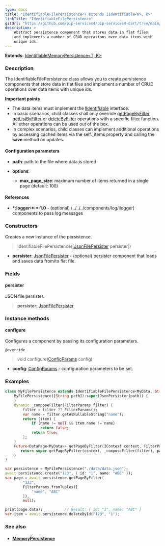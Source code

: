 ```yaml
---
type: docs
title: "IdentifiableFilePersistence<T extends IIdentifiable<K>, K>"
linkTitle: "IdentifiableFilePersistence"
gitUrl: "https://github.com/pip-services4/pip-services4-dart/tree/main/pip-services4-rpc-dart"
description: >
    Abstract persistence component that stores data in flat files
    and implements a number of CRUD operations over data items with
    unique ids. 
---
```


**Extends:** [IdentifiableMemoryPersistence<T, K>](../identifiable_memory_persistence)

### Description

The IdentifiableFilePersistence class allows you to create persistence components that store data in flat files and implement a number of CRUD operations over data items with unique ids.

**Important points**

- The data items must implement the [IIdentifiable](../../../data/data/iidentifiable) interface.
- In basic scenarios, child classes shall only override [getPageByFilter](../memory_persistence/#getpagebyfilter), [getListByFilter](../memory_persistence/#getlistbyfilter) or [deleteByFilter](../memory_persistence/#deletebyfilter) operations with a specific filter function. All other operations can be used out of the box. 
- In complex scenarios, child classes can implement additional operations by accessing cached items via the self._items property and calling the **save** method on updates.

#### Configuration parameters

- **path**: path to the file where data is stored

- **options**:
    - **max_page_size**: maximum number of items returned in a single page (default: 100)

#### References
- **\*:logger:\*:\*:1.0** - (optional) (../../../components/log/ilogger) components to pass log messages


### Constructors
Creates a new instance of the persistence.

> IdentifiableFilePersistence([[JsonFilePersister<T>](../json_file_persister) persister])

- **persister**: [JsonFilePersister<T>](../json_file_persister) - (optional) persister component that loads and saves data from/to flat file.

### Fields

<span class="hide-title-link">

#### persister
JSON file persister.
> **persister**: [JsonFilePersister<T>](../json_file_persister)

</span>


### Instance methods

#### configure
Configures a component by passing its configuration parameters.

`@override`
> void configure([ConfigParams](../../../components/config/config_params) config)

- **config**: [ConfigParams](../../../components/config/config_params) - configuration parameters to be set.

### Examples

```dart
class MyFilePersistence extends IdentifiableFilePersistence<MyData, String> {
    MyFilePersistence([String path]):super(JsonPersister(path)) {
    }
    dynamic _composeFilter(FilterParams filter) {
        filter = filter ?? FilterParams();
        var name = filter.getAsNullableString("name");
        return (item) {
            if (name != null && item.name != name)
                return false;
            return true;
        };
    }
    Future<DataPage<MyData>> getPageByFilter(IContext context, FilterParams filter, PagingParams paging){
       return super.getPageByFilter(context, _composeFilter(filter), paging, null, null);
    }
}

var persistence = MyFilePersistence("./data/data.json");
await persistence.create("123", { id: "1", name: "ABC" });
var page = await persistence.getPageByFilter(
        "123",
        FilterParams.fromTuples([
            "name", "ABC"
        ]),
        null);

print(page.data);          // Result: { id: "1", name: "ABC" }
var item = await persistence.deleteById("123", "1");
```


### See also
- #### [MemoryPersistence](../memory_persistence)
